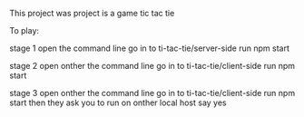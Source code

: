 This project was project is a game tic tac tie 

To play:

stage 1
 open the command line
 go in to ti-tac-tie/server-side
 run npm start

 stage 2
 open onther the command line
 go in to ti-tac-tie/client-side
 run npm start

 stage 3
 open onther the command line
 go in to ti-tac-tie/client-side
 run npm start
then they ask you to run on onther local host say yes
